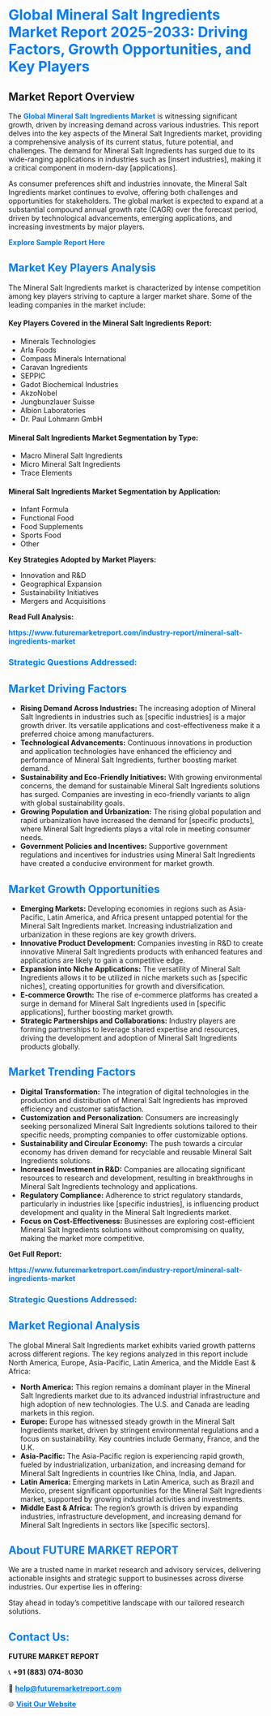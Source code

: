 <h1 style="color: #007BFF;">Global Mineral Salt Ingredients Market Report 2025-2033: Driving Factors, Growth Opportunities, and Key Players</h1>

<section id="overview">
<h2>Market Report Overview</h2>
<p>The <a href="https://www.futuremarketreport.com/industry-report/mineral-salt-ingredients-market" style="color: #007BFF; text-decoration: none;"><strong>Global Mineral Salt Ingredients Market</strong></a> is witnessing significant growth, driven by increasing demand across various industries. This report delves into the key aspects of the Mineral Salt Ingredients market, providing a comprehensive analysis of its current status, future potential, and challenges. The demand for Mineral Salt Ingredients has surged due to its wide-ranging applications in industries such as [insert industries], making it a critical component in modern-day [applications].</p>
<p>As consumer preferences shift and industries innovate, the Mineral Salt Ingredients market continues to evolve, offering both challenges and opportunities for stakeholders. The global market is expected to expand at a substantial compound annual growth rate (CAGR) over the forecast period, driven by technological advancements, emerging applications, and increasing investments by major players.</p>
</section>

<section id="overview">
<p><a href="https://www.futuremarketreport.com/request-sample/reportId=86521" style="color: #007BFF; text-decoration: none;"><strong>Explore Sample Report Here</strong></a></p>
</section>

<section id="key-players">
<h2 style="color: #007BFF;">Market Key Players Analysis</h2>
<p>The Mineral Salt Ingredients market is characterized by intense competition among key players striving to capture a larger market share. Some of the leading companies in the market include:</p>
<h4>Key Players Covered in the Mineral Salt Ingredients Report:</h4>
<ul><li>Minerals Technologies</li><li>Arla Foods</li><li>Compass Minerals International</li><li>Caravan Ingredients</li><li>SEPPIC</li><li>Gadot Biochemical Industries</li><li>AkzoNobel</li><li>Jungbunzlauer Suisse</li><li>Albion Laboratories</li><li>Dr. Paul Lohmann GmbH</li></ul>
<h4>Mineral Salt Ingredients Market Segmentation by Type:</h4>
<ul><li>Macro Mineral Salt Ingredients</li><li>Micro Mineral Salt Ingredients</li><li>Trace Elements</li></ul>

<h4>Mineral Salt Ingredients Market Segmentation by Application:</h4>
<ul><li>Infant Formula</li><li>Functional Food</li><li>Food Supplements</li><li>Sports Food</li><li>Other</li></ul>
<p><strong>Key Strategies Adopted by Market Players:</strong></p>
<ul>
<li>Innovation and R&D</li>
<li>Geographical Expansion</li>
<li>Sustainability Initiatives</li>
<li>Mergers and Acquisitions</li>
</ul>
</section>

<section>
<p><strong>Read Full Analysis: </strong></p><a href="https://www.futuremarketreport.com/industry-report/mineral-salt-ingredients-market" style="color: #007BFF; text-decoration: none;"><strong>https://www.futuremarketreport.com/industry-report/mineral-salt-ingredients-market</strong></a>
<h3 style="color: #007BFF;">Strategic Questions Addressed:</h3>
</section>

<section id="driving-factors">
<h2 style="color: #007BFF;">Market Driving Factors</h2>
<ul>
<li><strong>Rising Demand Across Industries:</strong> The increasing adoption of Mineral Salt Ingredients in industries such as [specific industries] is a major growth driver. Its versatile applications and cost-effectiveness make it a preferred choice among manufacturers.</li>
<li><strong>Technological Advancements:</strong> Continuous innovations in production and application technologies have enhanced the efficiency and performance of Mineral Salt Ingredients, further boosting market demand.</li>
<li><strong>Sustainability and Eco-Friendly Initiatives:</strong> With growing environmental concerns, the demand for sustainable Mineral Salt Ingredients solutions has surged. Companies are investing in eco-friendly variants to align with global sustainability goals.</li>
<li><strong>Growing Population and Urbanization:</strong> The rising global population and rapid urbanization have increased the demand for [specific products], where Mineral Salt Ingredients plays a vital role in meeting consumer needs.</li>
<li><strong>Government Policies and Incentives:</strong> Supportive government regulations and incentives for industries using Mineral Salt Ingredients have created a conducive environment for market growth.</li>
</ul>
</section>

<section id="growth-opportunities">
<h2 style="color: #007BFF;">Market Growth Opportunities</h2>
<ul>
<li><strong>Emerging Markets:</strong> Developing economies in regions such as Asia-Pacific, Latin America, and Africa present untapped potential for the Mineral Salt Ingredients market. Increasing industrialization and urbanization in these regions are key growth drivers.</li>
<li><strong>Innovative Product Development:</strong> Companies investing in R&D to create innovative Mineral Salt Ingredients products with enhanced features and applications are likely to gain a competitive edge.</li>
<li><strong>Expansion into Niche Applications:</strong> The versatility of Mineral Salt Ingredients allows it to be utilized in niche markets such as [specific niches], creating opportunities for growth and diversification.</li>
<li><strong>E-commerce Growth:</strong> The rise of e-commerce platforms has created a surge in demand for Mineral Salt Ingredients used in [specific applications], further boosting market growth.</li>
<li><strong>Strategic Partnerships and Collaborations:</strong> Industry players are forming partnerships to leverage shared expertise and resources, driving the development and adoption of Mineral Salt Ingredients products globally.</li>
</ul>
</section>

<section id="trending-factors">
<h2 style="color: #007BFF;">Market Trending Factors</h2>
<ul>
<li><strong>Digital Transformation:</strong> The integration of digital technologies in the production and distribution of Mineral Salt Ingredients has improved efficiency and customer satisfaction.</li>
<li><strong>Customization and Personalization:</strong> Consumers are increasingly seeking personalized Mineral Salt Ingredients solutions tailored to their specific needs, prompting companies to offer customizable options.</li>
<li><strong>Sustainability and Circular Economy:</strong> The push towards a circular economy has driven demand for recyclable and reusable Mineral Salt Ingredients solutions.</li>
<li><strong>Increased Investment in R&D:</strong> Companies are allocating significant resources to research and development, resulting in breakthroughs in Mineral Salt Ingredients technology and applications.</li>
<li><strong>Regulatory Compliance:</strong> Adherence to strict regulatory standards, particularly in industries like [specific industries], is influencing product development and quality in the Mineral Salt Ingredients market.</li>
<li><strong>Focus on Cost-Effectiveness:</strong> Businesses are exploring cost-efficient Mineral Salt Ingredients solutions without compromising on quality, making the market more competitive.</li>
</ul>
</section>

<section>
<p><strong>Get Full Report: </strong></p><a href="https://www.futuremarketreport.com/industry-report/mineral-salt-ingredients-market" style="color: #007BFF; text-decoration: none;"><strong>https://www.futuremarketreport.com/industry-report/mineral-salt-ingredients-market</strong></a>
<h3 style="color: #007BFF;">Strategic Questions Addressed:</h3>
</section>


<section id="regional-analysis">
<h2 style="color: #007BFF;">Market Regional Analysis</h2>
<p>The global Mineral Salt Ingredients market exhibits varied growth patterns across different regions. The key regions analyzed in this report include North America, Europe, Asia-Pacific, Latin America, and the Middle East & Africa:</p>
<ul>
<li><strong>North America:</strong> This region remains a dominant player in the Mineral Salt Ingredients market due to its advanced industrial infrastructure and high adoption of new technologies. The U.S. and Canada are leading markets in this region.</li>
<li><strong>Europe:</strong> Europe has witnessed steady growth in the Mineral Salt Ingredients market, driven by stringent environmental regulations and a focus on sustainability. Key countries include Germany, France, and the U.K.</li>
<li><strong>Asia-Pacific:</strong> The Asia-Pacific region is experiencing rapid growth, fueled by industrialization, urbanization, and increasing demand for Mineral Salt Ingredients in countries like China, India, and Japan.</li>
<li><strong>Latin America:</strong> Emerging markets in Latin America, such as Brazil and Mexico, present significant opportunities for the Mineral Salt Ingredients market, supported by growing industrial activities and investments.</li>
<li><strong>Middle East & Africa:</strong> The region’s growth is driven by expanding industries, infrastructure development, and increasing demand for Mineral Salt Ingredients in sectors like [specific sectors].</li>
</ul>
</section>

<footer>
<h2 style="color: #007BFF;">About FUTURE MARKET REPORT</h2>
<p>We are a trusted name in market research and advisory services, delivering actionable insights and strategic support to businesses across diverse industries. Our expertise lies in offering:</p>

<p>Stay ahead in today’s competitive landscape with our tailored research solutions.</p>

<h2 style="color: #007BFF;">Contact Us:</h2>
<p><strong>FUTURE MARKET REPORT</strong></p>
<p>📞 <strong>+91 (883) 074-8030</strong></p>
<p>📧 <strong><a href="mailto:help@futuremarketreport.com" style="color: #007BFF;">help@futuremarketreport.com</a></strong></p>
<p>🌐 <strong><a href="https://www.futuremarketreport.com/" style="color: #007BFF;">Visit Our Website</a></strong></p>
</footer>